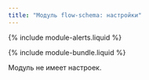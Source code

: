 ```yaml
---
title: "Модуль flow-schema: настройки"
---
```


{% include module-alerts.liquid %}

{% include module-bundle.liquid %}

Модуль не имеет настроек.

